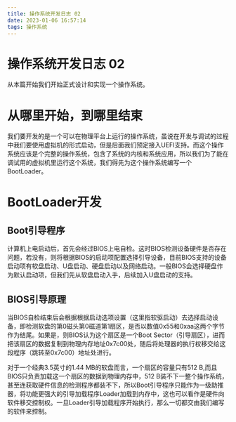```yaml
---
title: 操作系统开发日志 02
date: 2023-01-06 16:57:14
tags: 操作系统
---
```


# 操作系统开发日志 02

从本篇开始我们开始正式设计和实现一个操作系统。

# 从哪里开始，到哪里结束

我们要开发的是一个可以在物理平台上运行的操作系统，虽说在开发与调试的过程中我们要使用虚拟机的形式启动，但是后面我们预定接入UEFI支持。而这个操作系统应该是个完整的操作系统，包含了系统的内核和系统应用，所以我们为了能在调试用的虚拟机里运行这个系统，我们得先为这个操作系统编写一个BootLoader。

# BootLoader开发

## Boot引导程序

计算机上电启动后，首先会经过BIOS上电自检。这时BIOS检测设备硬件是否存在问题，若没有，则将根据BIOS的启动项配置选择引导设备，目前BIOS支持的设备启动项有软盘启动、U盘启动、硬盘启动以及网络启动。一般BIOS会选择硬盘作为默认启动项，但我们先从软盘启动入手，后续加入U盘启动的支持。
## BIOS引导原理

当BIOS自检结束后会根据根据启动选项设置（这里指软驱启动）去选择启动设备，即检测软盘的第0磁头第0磁道第1扇区，是否以数值0x55和0xaa这两个字节作为结尾。如果是，则BIOS认为这个扇区是一个Boot Sector（引导扇区），进而把该扇区的数据复制到物理内存地址0x7c00处，随后将处理器的执行权移交给这段程序（跳转至0x7c00）地址处进行。

对于一个经典3.5英寸的1.44 MB的软盘而言，一个扇区的容量只有512 B,而且BIOS只负责加载这一个扇区的数据到物理内存中，512 B装不下一整个操作系统，甚至连获取硬件信息的检测程序都装不下，所以Boot引导程序只能作为一级助推器，将功能更强大的引导加载程序Loader加载到内存中，这也可以看作是硬件向软件移交控制权。一旦Loader引导加载程序开始执行，那么一切都交由我们编写的软件来控制。

